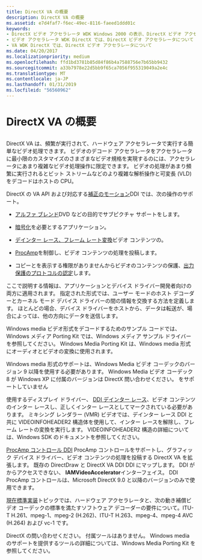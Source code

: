 ```yaml
---
title: DirectX VA の概要
description: DirectX VA の概要
ms.assetid: e7d4faf7-f6ec-49ec-8116-faeed1ddd01c
keywords:
- DirectX ビデオ アクセラレータ WDK Windows 2000 の表示、DirectX ビデオ アクセラレータについて
- ビデオ アクセラレータ WDK DirectX では、DirectX ビデオ アクセラレータについて
- VA WDK DirectX では、DirectX ビデオ アクセラレータについて
ms.date: 04/20/2017
ms.localizationpriority: medium
ms.openlocfilehash: ffd1bd3781b85d84f86b4a7588756e7b65bb9432
ms.sourcegitcommit: a33b7978e22d5bb9f65ca7056f955319049a2e4c
ms.translationtype: MT
ms.contentlocale: ja-JP
ms.lasthandoff: 01/31/2019
ms.locfileid: "56560962"
---
```

# <a name="introduction-to-directx-va"></a>DirectX VA の概要


## <span id="ddk_introduction_to_directx_va_gg"></span><span id="DDK_INTRODUCTION_TO_DIRECTX_VA_GG"></span>


DirectX VA は、頻繁が実行されて、ハードウェア アクセラレータで実行する簡単なビデオ処理できます。 ビデオのデコード アクセラレータをアクセラレータに最小限のカスタマイズのさまざまなビデオ規格を実現するのには、アクセラレータにあまり複雑なビデオ処理操作に限定できます。 ビデオの処理があまり頻繁に実行されるとビット ストリームなどのより複雑な解析操作と可変長 (VLD) をデコードはホストの CPU。

DirectX の VA API および対応する[補正のモーション](motion-compensation.md)DDI では、次の操作のサポート。

-   [アルファ ブレンド](https://msdn.microsoft.com/library/windows/hardware/ff538232)DVD などの目的でサブピクチャ サポートをします。

-   [暗号化](encryption-support.md)を必要とするアプリケーション。

-   [デインター レース、フレーム レート変換](deinterlacing-and-frame-rate-conversion.md)ビデオ コンテンツの。

-   [ProcAmp](procamp-control-processing.md)を制御し、ビデオ コンテンツの処理を投稿します。

-   コピーとを表示する権限がありませんからビデオのコンテンツの保護、[出力保護のプロトコルの認定](copp-processing.md)します。

ここで説明する情報は、アプリケーションとデバイス ドライバー開発者向けの両方に適用されます。 指定された形式では、ユーザー モードのホスト デコーダーとカーネル モード デバイス ドライバーの間の情報を交換する方法を定義します。 ほとんどの場合、デバイス ドライバーをホストから、データは転送が、場合によっては、他の方向にデータを送信します。

Windows media ビデオ形式をデコードするためのサンプル コードでは、Windows メディア Porting Kit では、Windows メディア サンプル ドライバーを参照してください。 Windows Media Porting Kit は、Windows media 形式にオーディオとビデオの変換に使用されます。

Windows media 形式のサポートは、Windows Media ビデオ コーデックのバージョン 9 以降を使用する必要があります。 Windows Media ビデオ コーデック 8 が Windows XP に付属のバージョンは DirectX 問い合わせください。 をサポートしていません

使用するディスプレイ ドライバー、 [DDI デインター レース](deinterlacing-and-frame-rate-conversion.md)、ビデオ コンテンツのインター レースし、正しくインター レースとしてマークされている必要があります。 ミキシング レンダラー (VMR) ビデオでは、デインター レース DDI と共に VIDEOINFOHEADER2 構造体を使用して、インター レースを解除し、フレーム レートの変換を実行します。 VIDEOINFOHEADER2 構造の詳細については、Windows SDK のドキュメントを参照してください。

[ProcAmp コントロール DDI](procamp-control-processing.md) ProcAmp コントロールをサポートし、グラフィック デバイス ドライバー、ビデオ コンテンツの処理を投稿する DirectX VA を拡張します。 既存の DirectDraw と DirectX VA DDI DDI にマップします。 DDI がからアクセスできない、 **IAMVideoAccelerator**インターフェイス。 DDI ProcAmp コントロールは、Microsoft DirectX 9.0 と以降のバージョンのみで使用できます。

[現在標準実装](implementation-of-current-standards.md)トピックでは、ハードウェア アクセラレータと、次の動き補償ビデオ コーデックの標準を満たすソフトウェア デコーダーの要件について。ITU-T H.261、mpeg-1、mpeg-2 (H.262)、ITU-T H.263、mpeg-4、mpeg-4 AVC (H.264) および vc-1 です。

DirectX の問い合わせください。 付属ツールはありません。 Windows media のサポートを提供するツールの詳細については、Windows Media Porting Kit を参照してください。

 

 





